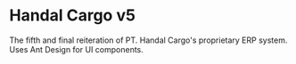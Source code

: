 # Handal Cargo v5

The fifth and final reiteration of PT. Handal Cargo's proprietary ERP system.
Uses Ant Design for UI components.
